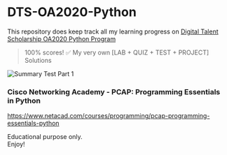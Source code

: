 # DTS-OA2020-Python
This repository does keep track all my learning progress on [Digital Talent Scholarship OA2020 Python Program](https://digitalent.kominfo.go.id/)
> 100% scores! ✅ My very own [LAB + QUIZ + TEST + PROJECT] Solutions

![Summary Test Part 1](https://user-images.githubusercontent.com/29120359/82036942-afca0000-96cb-11ea-8b59-766ded6b2b0a.png)

### Cisco Networking Academy - PCAP: Programming Essentials in Python
https://www.netacad.com/courses/programming/pcap-programming-essentials-python


Educational purpose only.\
Enjoy!
